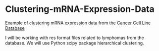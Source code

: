 # Clustering-mRNA-Expression-Data
Example of clustering mRNA expression data from the [Cancer Cell Line Database](https://portals.broadinstitute.org/ccle)

I will be working with res format files related to lymphomas from the database. We will use Python scipy package hierarchical clustering.
